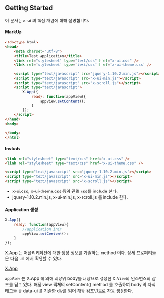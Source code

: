 ## Getting Started
이 문서는 x-ui 의 핵심 개념에 대해 설명합니다.


#### MarkUp
```html
<!doctype html>
<head>
	<meta charset="utf-8">
	<title>Test Application</title>
	<link rel="stylesheet" type="text/css" href="x-ui.css" />
	<link rel="stylesheet" type="text/css" href="x-ui-theme.css" />

	<script type="text/javascript" src="jquery-1.10.2.min.js"></script>
	<script type="text/javascript" src="x-ui-min.js"></script>
	<script type="text/javascript" src="x-scroll.js"></script>
	<script type="text/javascript">
		X.App({
			ready: function(appView){
				appView.setContent();
			}
		});
	</script>
</head>
<body>
	
</body>
</html>
```


#### Include
```html
<link rel="stylesheet" type="text/css" href="x-ui.css" />
<link rel="stylesheet" type="text/css" href="x-ui-theme.css" />

<script type="text/javascript" src="jquery-1.10.2.min.js"></script>
<script type="text/javascript" src="x-ui-min.js"></script>
<script type="text/javascript" src="x-scroll.js"></script>
```
+ x-ui.css, x-ui-theme.css 등의 관련 css를 include 한다.
+ jquery-1.10.2.min.js, x-ui-min.js, x-scroll.js 를 include 한다.


#### Application 생성
```javascript
X.App({
	ready: function(appView){
		//application init
		appView.setContent();
	}
});
```
X.App 는 어플리케이션에 대한 생성 정보를 기술하는 method 이다. 상세 프로퍼티들은 다음 url 에서 확인할 수 있다.

[X.App](./assets/x-ui-1.0.3/doc/X.html#toc8)

`appView` 는 X.App 에 의해 최상위 body를 대상으로 생성한 `X.View`의 인스턴스의 참조를 담고 있다. 해당 view 객체의 setContent() method 를 호출하여 body 의 자식 태그들 중 data-ui 를 기술한 div를 읽어 해당 컴포넌트로 자동 생성한다.
